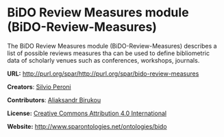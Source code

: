 # BiDO Review Measures module (BiDO-Review-Measures)

The BiDO Review Measures module (BiDO-Review-Measures) describes a list of possible reviews measures tha can be used to define bibliometric data of scholarly venues such as conferences, workshops, journals.

**URL:** http://purl.org/spar/http://purl.org/spar/bido-review-measures

**Creators**: [Silvio Peroni](http://orcid.org/0000-0003-0530-4305)

**Contributors**: [Aliaksandr Birukou](https://orcid.org/0000-0002-4925-9131)

**License:** [Creative Commons Attribution 4.0 International](https://creativecommons.org/licenses/by/4.0/legalcode)

**Website:** http://www.sparontologies.net/ontologies/bido